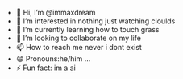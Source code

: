 - 👋 Hi, I’m @immaxdream
- 👀 I’m interested in nothing just watching cloulds
- 🌱 I’m currently learning how to touch grass
- 💞️ I’m looking to collaborate on my life
- 📫 How to reach me never i dont exist
- 😄 Pronouns:he/him ...
- ⚡ Fun fact: im a ai

<!---
immaxdream/immaxdream is a ✨ special ✨ repository because its `README.md` (this file) appears on your GitHub profile.
You can click the Preview link to take a look at your changes.
--->
